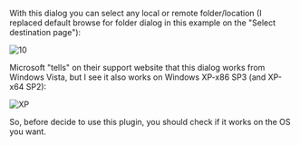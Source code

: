 With this dialog you can select any local or remote folder/location (I replaced default browse for folder dialog in this example on the "Select destination page"):

![10](https://user-images.githubusercontent.com/61757638/190870735-de25063a-ed69-4896-852c-5d8453c93dce.png)

Microsoft "tells" on their support website that this dialog works from Windows Vista, but I see it also works on Windows XP-x86 SP3 (and XP-x64 SP2):

![XP](https://user-images.githubusercontent.com/61757638/190870738-aa98eda5-d56e-4e3e-88e1-c2a6c7738dbb.png)

So, before decide to use this plugin, you should check if it works on the OS you want.
